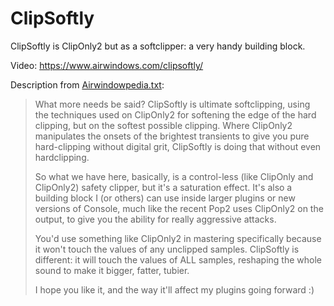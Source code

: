 # ClipSoftly

ClipSoftly is ClipOnly2 but as a softclipper: a very handy building block.

Video: https://www.airwindows.com/clipsoftly/

Description from [Airwindowpedia.txt](https://github.com/airwindows/airwindows/blob/master/Airwindopedia.txt):

> What more needs be said? ClipSoftly is ultimate softclipping, using the techniques used on ClipOnly2 for softening the edge of the hard clipping, but on the softest possible clipping. Where ClipOnly2 manipulates the onsets of the brightest transients to give you pure hard-clipping without digital grit, ClipSoftly is doing that without even hardclipping.
>
>So what we have here, basically, is a control-less (like ClipOnly and ClipOnly2) safety clipper, but it's a saturation effect. It's also a building block I (or others) can use inside larger plugins or new versions of Console, much like the recent Pop2 uses ClipOnly2 on the output, to give you the ability for really aggressive attacks.
>
>You'd use something like ClipOnly2 in mastering specifically because it won't touch the values of any unclipped samples. ClipSoftly is different: it will touch the values of ALL samples, reshaping the whole sound to make it bigger, fatter, tubier.
>
>I hope you like it, and the way it'll affect my plugins going forward :)

